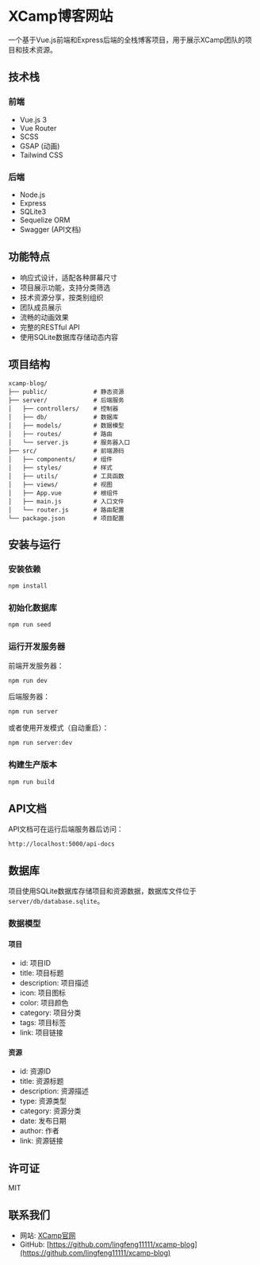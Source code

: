 # XCamp博客网站

一个基于Vue.js前端和Express后端的全栈博客项目，用于展示XCamp团队的项目和技术资源。

## 技术栈

### 前端
- Vue.js 3
- Vue Router
- SCSS
- GSAP (动画)
- Tailwind CSS

### 后端
- Node.js
- Express
- SQLite3
- Sequelize ORM
- Swagger (API文档)

## 功能特点

- 响应式设计，适配各种屏幕尺寸
- 项目展示功能，支持分类筛选
- 技术资源分享，按类别组织
- 团队成员展示
- 流畅的动画效果
- 完整的RESTful API
- 使用SQLite数据库存储动态内容

## 项目结构

```
xcamp-blog/
├── public/             # 静态资源
├── server/             # 后端服务
│   ├── controllers/    # 控制器
│   ├── db/             # 数据库
│   ├── models/         # 数据模型
│   ├── routes/         # 路由
│   └── server.js       # 服务器入口
├── src/                # 前端源码
│   ├── components/     # 组件
│   ├── styles/         # 样式
│   ├── utils/          # 工具函数
│   ├── views/          # 视图
│   ├── App.vue         # 根组件
│   ├── main.js         # 入口文件
│   └── router.js       # 路由配置
└── package.json        # 项目配置
```

## 安装与运行

### 安装依赖

```bash
npm install
```

### 初始化数据库

```bash
npm run seed
```

### 运行开发服务器

前端开发服务器：

```bash
npm run dev
```

后端服务器：

```bash
npm run server
```

或者使用开发模式（自动重启）：

```bash
npm run server:dev
```

### 构建生产版本

```bash
npm run build
```

## API文档

API文档可在运行后端服务器后访问：

```
http://localhost:5000/api-docs
```

## 数据库

项目使用SQLite数据库存储项目和资源数据，数据库文件位于`server/db/database.sqlite`。

### 数据模型

#### 项目

- id: 项目ID
- title: 项目标题
- description: 项目描述
- icon: 项目图标
- color: 项目颜色
- category: 项目分类
- tags: 项目标签
- link: 项目链接

#### 资源

- id: 资源ID
- title: 资源标题
- description: 资源描述
- type: 资源类型
- category: 资源分类
- date: 发布日期
- author: 作者
- link: 资源链接

## 许可证

MIT

## 联系我们

- 网站: [XCamp官网](https://xcamp.cn)
- GitHub: [https://github.com/lingfeng11111/xcamp-blog](https://github.com/lingfeng11111/xcamp-blog)
